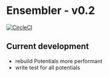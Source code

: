 # Ensembler - v0.2

[![CircleCI](https://circleci.com/gh/ccgcsms/Ensembler.svg?style=svg)](https://circleci.com/gh/ccgcsms/Ensembler)

## Current development
* rebuild Potentials more performant
* write test for all potentials
